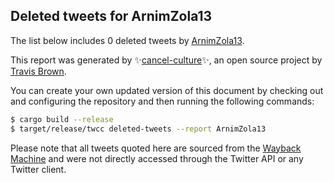 ## Deleted tweets for ArnimZola13

The list below includes 0 deleted tweets by
[ArnimZola13](https://twitter.com/ArnimZola13).



This report was generated by ✨[cancel-culture](https://github.com/travisbrown/cancel-culture)✨,
an open source project by [Travis Brown](https://twitter.com/travisbrown).

You can create your own updated version of this document by checking out and configuring the
repository and then running the following commands:

```bash
$ cargo build --release
$ target/release/twcc deleted-tweets --report ArnimZola13
```

Please note that all tweets quoted here are sourced from the
[Wayback Machine](https://web.archive.org) and were not directly accessed through the Twitter API or
any Twitter client.

